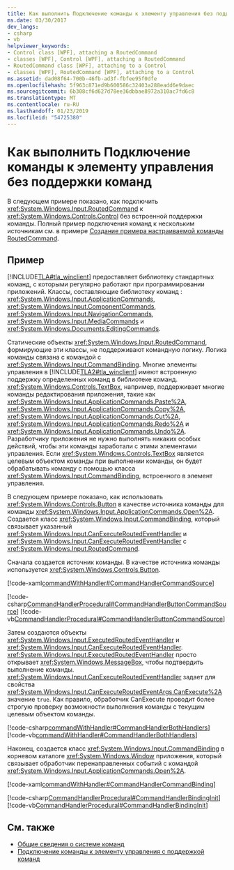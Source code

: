 ```yaml
---
title: Как выполнить Подключение команды к элементу управления без поддержки команд
ms.date: 03/30/2017
dev_langs:
- csharp
- vb
helpviewer_keywords:
- Control class [WPF], attaching a RoutedCommand
- classes [WPF], Control [WPF], attaching a RoutedCommand
- RoutedCommand class [WPF], attaching to a Control
- classes [WPF], RoutedCommand [WPF], attaching to a Control
ms.assetid: dad08f64-700b-46fb-ad3f-fbfee95f0dfe
ms.openlocfilehash: 5f963c871ed9b600586c32403a288eadd6e9daec
ms.sourcegitcommit: 6b308cf6d627d78ee36dbbae8972a310ac7fd6c8
ms.translationtype: MT
ms.contentlocale: ru-RU
ms.lasthandoff: 01/23/2019
ms.locfileid: "54725380"
---
```

# <a name="how-to-hook-up-a-command-to-a-control-with-no-command-support"></a>Как выполнить Подключение команды к элементу управления без поддержки команд
В следующем примере показано, как подключить <xref:System.Windows.Input.RoutedCommand> к <xref:System.Windows.Controls.Control> без встроенной поддержки команды.  Полный пример подключения команд к нескольким источникам см. в примере [Создание примера настраиваемой команды RoutedCommand](https://github.com/Microsoft/WPF-Samples/tree/master/Input%20and%20Commands/CustomRoutedCommand).  
  
## <a name="example"></a>Пример  
 [!INCLUDE[TLA#tla_winclient](../../../../includes/tlasharptla-winclient-md.md)] предоставляет библиотеку стандартных команд, с которыми регулярно работают при программировании приложений.  Классы, составляющие библиотеку команд : <xref:System.Windows.Input.ApplicationCommands>, <xref:System.Windows.Input.ComponentCommands>, <xref:System.Windows.Input.NavigationCommands>, <xref:System.Windows.Input.MediaCommands> и <xref:System.Windows.Documents.EditingCommands>.  
  
 Статические объекты <xref:System.Windows.Input.RoutedCommand>, формирующие эти классы, не поддерживают командную логику.  Логика команды связана с командой с <xref:System.Windows.Input.CommandBinding>.  Многие элементы управления в [!INCLUDE[TLA2#tla_winclient](../../../../includes/tla2sharptla-winclient-md.md)] имеют встроенную поддержку определенных команд в библиотеке команд.  <xref:System.Windows.Controls.TextBox>, например, поддерживает многие команды редактирования приложения, такие как <xref:System.Windows.Input.ApplicationCommands.Paste%2A>, <xref:System.Windows.Input.ApplicationCommands.Copy%2A>, <xref:System.Windows.Input.ApplicationCommands.Cut%2A>, <xref:System.Windows.Input.ApplicationCommands.Redo%2A> и <xref:System.Windows.Input.ApplicationCommands.Undo%2A>.  Разработчику приложения не нужно выполнять никаких особых действий, чтобы эти команды заработали с этими элементами управления.  Если <xref:System.Windows.Controls.TextBox> является целевым объектом команды при выполнении команды, он будет обрабатывать команду с помощью класса <xref:System.Windows.Input.CommandBinding>, встроенного в элемент управления.  
  
 В следующем примере показано, как использовать <xref:System.Windows.Controls.Button> в качестве источника команды для команды <xref:System.Windows.Input.ApplicationCommands.Open%2A>.  Создается класс <xref:System.Windows.Input.CommandBinding>, который связывает указанный <xref:System.Windows.Input.CanExecuteRoutedEventHandler> и <xref:System.Windows.Input.CanExecuteRoutedEventHandler> с <xref:System.Windows.Input.RoutedCommand>.  
  
 Сначала создается источник команды.  В качестве источника команды используется <xref:System.Windows.Controls.Button>.  
  
 [!code-xaml[commandWithHandler#CommandHandlerCommandSource](../../../../samples/snippets/csharp/VS_Snippets_Wpf/commandWithHandler/CSharp/Window1.xaml#commandhandlercommandsource)]  
  
 [!code-csharp[CommandHandlerProcedural#CommandHandlerButtonCommandSource](../../../../samples/snippets/csharp/VS_Snippets_Wpf/CommandHandlerProcedural/CSharp/Window1.xaml.cs#commandhandlerbuttoncommandsource)]
 [!code-vb[CommandHandlerProcedural#CommandHandlerButtonCommandSource](../../../../samples/snippets/visualbasic/VS_Snippets_Wpf/CommandHandlerProcedural/visualbasic/window1.xaml.vb#commandhandlerbuttoncommandsource)]  
  
 Затем создаются объекты <xref:System.Windows.Input.ExecutedRoutedEventHandler> и <xref:System.Windows.Input.CanExecuteRoutedEventHandler>.  <xref:System.Windows.Input.ExecutedRoutedEventHandler> просто открывает <xref:System.Windows.MessageBox>, чтобы подтвердить выполнение команды.  <xref:System.Windows.Input.CanExecuteRoutedEventHandler> задает для свойства <xref:System.Windows.Input.CanExecuteRoutedEventArgs.CanExecute%2A> значение `true`.  Как правило, обработчик CanExecute проводит более строгую проверку возможности выполнения команды с текущим целевым объектом команды.  
  
 [!code-csharp[commandWithHandler#CommandHandlerBothHandlers](../../../../samples/snippets/csharp/VS_Snippets_Wpf/commandWithHandler/CSharp/Window1.xaml.cs#commandhandlerbothhandlers)]
 [!code-vb[commandWithHandler#CommandHandlerBothHandlers](../../../../samples/snippets/visualbasic/VS_Snippets_Wpf/commandWithHandler/VisualBasic/Window1.xaml.vb#commandhandlerbothhandlers)]  
  
 Наконец, создается класс <xref:System.Windows.Input.CommandBinding> в корневом каталоге <xref:System.Windows.Window> приложения, который связывает обработчик перенаправленных событий с командой <xref:System.Windows.Input.ApplicationCommands.Open%2A>.  
  
 [!code-xaml[commandWithHandler#CommandHandlerCommandBinding](../../../../samples/snippets/csharp/VS_Snippets_Wpf/commandWithHandler/CSharp/Window1.xaml#commandhandlercommandbinding)]  
  
 [!code-csharp[CommandHandlerProcedural#CommandHandlerBindingInit](../../../../samples/snippets/csharp/VS_Snippets_Wpf/CommandHandlerProcedural/CSharp/Window1.xaml.cs#commandhandlerbindinginit)]
 [!code-vb[CommandHandlerProcedural#CommandHandlerBindingInit](../../../../samples/snippets/visualbasic/VS_Snippets_Wpf/CommandHandlerProcedural/visualbasic/window1.xaml.vb#commandhandlerbindinginit)]  
  
## <a name="see-also"></a>См. также
- [Общие сведения о системе команд](../../../../docs/framework/wpf/advanced/commanding-overview.md)
- [Подключение команды к элементу управления с поддержкой команд](../../../../docs/framework/wpf/advanced/how-to-hook-up-a-command-to-a-control-with-command-support.md)

